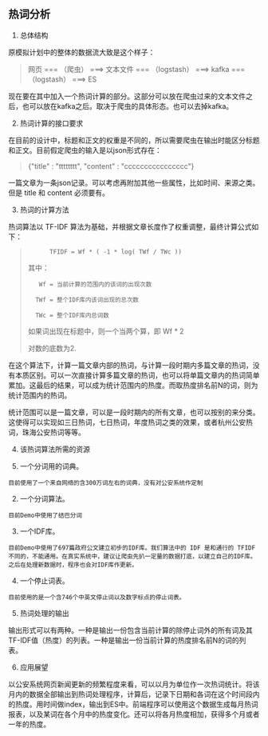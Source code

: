 ## 热词分析 ##

1. 总体结构

  原模拟计划中的整体的数据流大致是这个样子：
    
   > 网页 === （爬虫） ===> 文本文件 === （logstash） ===> kafka === （logstash） ===> ES

  现在要在其中加入一个热词计算的部分。这部分可以放在爬虫过来的文本文件之后，也可以放在kafka之后。取决于爬虫的具体形态。也可以去掉kafka。

2. 热词计算的接口要求
	
  在目前的设计中，标题和正文的权重是不同的，所以需要爬虫在输出时能区分标题和正文。目前假定爬虫的输入是以json形式存在：

  > {"title" : "tttttttt", "content" : "cccccccccccccccc"}

  一篇文章为一条json记录。可以考虑再附加其他一些属性，比如时间、来源之类。但是 title 和 content 必须要有。

3. 热词的计算方法

  热词算法以 TF-IDF 算法为基础，并根据文章长度作了权重调整，最终计算公式如下：

  >           TFIDF = Wf * ( -1 * log( TWf / TWc )) 
  >	  其中：	   
  >
  >        Wf = 当前计算的范围内的该词的出现次数
  >
  >		  TWf = 整个IDF库内该词出现的总次数
  >
  >       TWc = 整个IDF库内总词数
  >  
  >   如果词出现在标题中，则一个当两个算，即 Wf * 2
  >
  >   对数的底数为2.

  在这个算法下，计算一篇文章内部的热词，与计算一段时期内多篇文章的热词，没有本质区别。可以一次直接计算多篇文章的热词，也可以将单篇文章内的热词简单累加。这最后的结果，可以成为统计范围内的热度。而取热度排名前N的词，则为统计范围内的热词。

  统计范围可以是一篇文章，可以是一段时期内的所有文章，也可以按别的来分类。这使得可以实现如三日热词，七日热词，年度热词之类的效果，或者杭州公安热词，珠海公安热词等等。

4. 该热词算法所需的资源
  
  1. 一个分词用的词典。

    目前使用了一个来自网络的含300万词左右的词典，没有对公安系统作定制

  2. 一个分词算法。

    目前Demo中使用了结巴分词

  3. 一个IDF库。

    目前Demo中使用了697篇政府公文建立初步的IDF库。我们算法中的 IDF 是和通行的 TFIDF 不同的，不能通用。在真实系统中，建议让爬虫先扒一定量的数据打底，以建立自己的IDF库。之后在处理新数据时，程序也会对IDF库作更新。

  4. 一个停止词表。

    目前使用的是一个含746个中英文停止词以及数字标点的停止词表。

5. 热词处理的输出

  输出形式可以有两种。一种是输出一份包含当前计算的除停止词外的所有词及其TF-IDF值（热度）的列表。一种是输出一份当前计算的热度排名前N的词的列表。
  

6. 应用展望

  以公安系统网页新闻更新的频繁程度来看，可以以月为单位作一次热词统计。将该月内的数据全部输出到热词处理程序，计算后，记录下日期和各词在这个时间段内的热度。用时间做index，输出到ES中。前端程序可以使用这个数据生成每月热词报表，以及某词在各个月中的热度变化。还可以将各月热度相加，获得多个月或者一年的热度。
